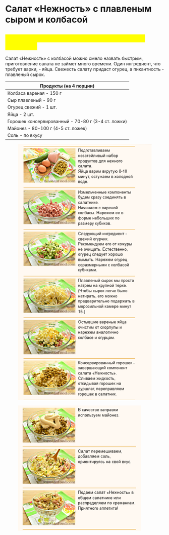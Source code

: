 # Салат «Нежность» с плавленым сыром и колбасой

## <mark style="color:yellow;">Салат «Нежность» с плавленым сыром и колбасой</mark>

Салат «Нежность» с колбасой можно смело назвать быстрым, приготовление салата не займет много времени. Один ингредиент, что требует варки, - яйца. Свежесть салату придаст огурец, а пикантность - плавленый сырок.

| Продукты (на 4 порции)                             |
| -------------------------------------------------- |
| Колбаса вареная - 150 г                            |
| Сыр плавленый - 90 г                               |
| Огурец свежий - 1 шт.                              |
| Яйца - 2 шт.                                       |
| Горошек консервированный - 70-80 г (3-4 ст. ложки) |
| Майонез - 80-100 г (4-5 ст. ложек)                 |
| Соль - по вкусу                                    |

<figure><img src="../../../.gitbook/assets/Снимок экрана 2024-05-16 180601.png" alt=""><figcaption></figcaption></figure>

<figure><img src="../../../.gitbook/assets/Снимок экрана 2024-05-16 180652.png" alt=""><figcaption></figcaption></figure>
